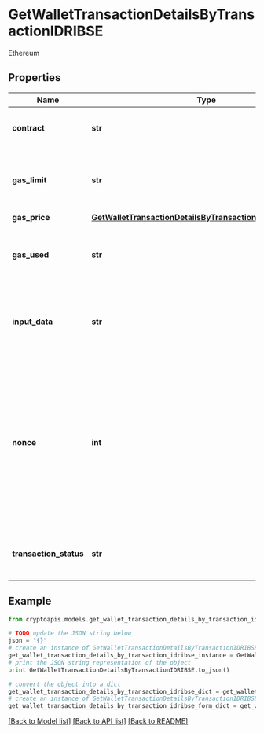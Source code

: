 # GetWalletTransactionDetailsByTransactionIDRIBSE

Ethereum

## Properties
Name | Type | Description | Notes
------------ | ------------- | ------------- | -------------
**contract** | **str** | Represents the specific transaction contract. | 
**gas_limit** | **str** | Represents the amount of gas used by this specific transaction alone. | 
**gas_price** | [**GetWalletTransactionDetailsByTransactionIDRIBSEGasPrice**](GetWalletTransactionDetailsByTransactionIDRIBSEGasPrice.md) |  | 
**gas_used** | **str** | Represents the exact unit of gas that was used for the transaction. | 
**input_data** | **str** | Represents additional information that is required for the transaction. | 
**nonce** | **int** | Represents the sequential running number for an address, starting from 0 for the first transaction. E.g., if the nonce of a transaction is 10, it would be the 11th transaction sent from the sender&#39;s address. | 
**transaction_status** | **str** | String representation of the transaction status | 

## Example

```python
from cryptoapis.models.get_wallet_transaction_details_by_transaction_idribse import GetWalletTransactionDetailsByTransactionIDRIBSE

# TODO update the JSON string below
json = "{}"
# create an instance of GetWalletTransactionDetailsByTransactionIDRIBSE from a JSON string
get_wallet_transaction_details_by_transaction_idribse_instance = GetWalletTransactionDetailsByTransactionIDRIBSE.from_json(json)
# print the JSON string representation of the object
print GetWalletTransactionDetailsByTransactionIDRIBSE.to_json()

# convert the object into a dict
get_wallet_transaction_details_by_transaction_idribse_dict = get_wallet_transaction_details_by_transaction_idribse_instance.to_dict()
# create an instance of GetWalletTransactionDetailsByTransactionIDRIBSE from a dict
get_wallet_transaction_details_by_transaction_idribse_form_dict = get_wallet_transaction_details_by_transaction_idribse.from_dict(get_wallet_transaction_details_by_transaction_idribse_dict)
```
[[Back to Model list]](../README.md#documentation-for-models) [[Back to API list]](../README.md#documentation-for-api-endpoints) [[Back to README]](../README.md)


